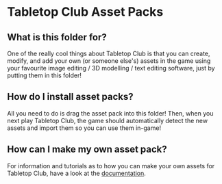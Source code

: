 # Tabletop Club Asset Packs

## What is this folder for?

One of the really cool things about Tabletop Club is that you can create,
modify, and add your own (or someone else's) assets in the game using your
favourite image editing / 3D modelling / text editing software, just by putting
them in this folder!

## How do I install asset packs?

All you need to do is drag the asset pack into this folder! Then, when you next
play Tabletop Club, the game should automatically detect the new assets and
import them so you can use them in-game!

## How can I make my own asset pack?

For information and tutorials as to how you can make your own assets for
Tabletop Club, have a look at the
[documentation](https://tabletop-club.readthedocs.io/en/latest/custom_assets/asset_packs/index.html).
